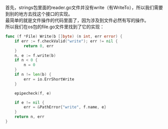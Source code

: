 首先，strings包里面的reader.go文件并没有write（有WriteTo），所以我们需要到别的地方去找这个接口的实现。  
最简单的就是文件操作的代码里面了，因为涉及到文件必然有写的操作。  
所以我们在os包的file.go文件里找到了它的实现：  
```go
func (f *File) Write(b []byte) (n int, err error) {
	if err := f.checkValid("write"); err != nil {
		return 0, err
	}
	n, e := f.write(b)
	if n < 0 {
		n = 0
	}
	if n != len(b) {
		err = io.ErrShortWrite
	}

	epipecheck(f, e)

	if e != nil {
		err = &PathError{"write", f.name, e}
	}
	return n, err
}
```
